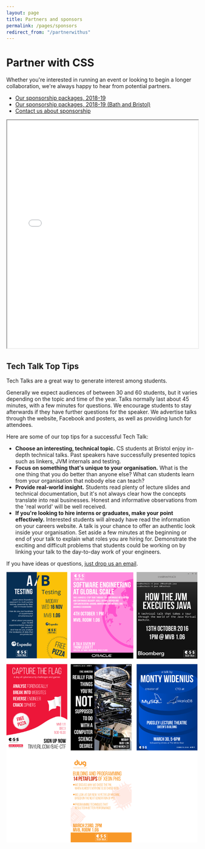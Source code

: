 ```yaml
---
layout: page
title: Partners and sponsors
permalink: /pages/sponsors
redirect_from: "/partnerwithus"
---
```


# Partner with CSS

Whether you're interested in running an event or looking to begin a longer collaboration, we're always happy to hear from potential partners.

* [Our sponsorship packages, 2018-19](/assets/files/CSS_Sponsorship_Leaflet-2018.pdf)
* [Our sponsorship packages, 2018-19 (Bath and Bristol)](/assets/files/CSS_Sponsorship_Leaflet_Discount-2018.pdf)
* [Contact us about sponsorship](mailto:vice-president@cssbristol.co.uk)

<iframe src = "/ViewerJS/#../assets/files/CSS_Sponsorship_Leaflet-2018.pdf" width='100%' height='600' allowfullscreen webkitallowfullscreen></iframe>

## Tech Talk Top Tips

Tech Talks are a great way to generate interest among students.

Generally we expect audiences of between 30 and 60 students, but it varies depending on the topic and time of the year. Talks normally last about 45 minutes, with a few minutes for questions. We encourage students to stay afterwards if they have further questions for the speaker. We advertise talks through the website, Facebook and posters, as well as providing lunch for attendees.

Here are some of our top tips for a successful Tech Talk:

* **Choose an interesting, technical topic.** CS students at Bristol enjoy in-depth technical talks. Past speakers have successfully presented topics such as linkers, JVM internals and testing.
* **Focus on something that's unique to your organisation.** What is the one thing that you do better than anyone else? What can students learn from your organisation that nobody else can teach?
* **Provide real-world insight.** Students read plenty of lecture slides and technical documentation, but it's not always clear how the concepts translate into real businesses. Honest and informative observations from the 'real world' will be well received.
* **If you're looking to hire interns or graduates, make your point effectively.** Interested students will already have read the information on your careers website. A talk is your chance to offer an authentic look inside your organisation. Set aside a few minutes at the beginning or end of your talk to explain what roles you are hiring for. Demonstrate the exciting and difficult problems that students could be working on by linking your talk to the day-to-day work of your engineers.

If you have ideas or questions, [just drop us an email](mailto:vice-president@cssbristol.co.uk).

![Tech Talk posters](/assets/images/contrib/events/all_posters.png)
